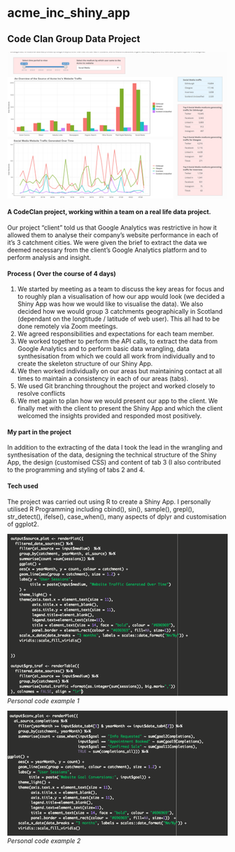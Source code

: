# acme_inc_shiny_app

## Code Clan Group Data Project

![Code Highlight](Data-project-2/screen_shots/app_shot.png)

#### A CodeClan project, working within a team on a real life data project.

Our project “client” told us that Google Analytics was restrictive in how it allowed them to analyse their company’s website performance in each of it’s 3 catchment cities.  We were given the brief to extract the data we deemed necessary from the client’s Google Analytics platform and to perform analysis and insight.


#### Process ( Over the course of 4 days)
1. We started by meeting as a team to discuss the key areas for focus and to roughly plan a visualisation of how our app would look (we decided a Shiny App was how we would like to visualise the data).  We also decided how we would group 3 catchments geographically in Scotland (dependant on the longtitude / latitude of web user).  This all had to be done remotely via Zoom meetings.
1. We agreed responsibilities and expectations for each team member.
1. We worked together to perform the API calls, to extract the data from Google Analytics and to perform basic data wrangling,  data synthesisation from which we could all work from individually and to create the skeleton structure of our Shiny App.
1. We then worked individually on our areas but maintaining contact at all times to maintain a consistency in each of our areas (tabs).
1. We used Git branching throughout the project and worked closely to resolve conflicts
1. We met again to plan how we would present our app to the client.  We finally met with the client to present the Shiny App and which the client welcomed the insights provided and responded most positively.

#### My part in the project
In addition to the extracting of the data I  took the lead in the wrangling and synthesisation of the data,  designing the technical structure of the Shiny App, the design (customised CSS) and content of tab 3 (I also contributed to the programming and styling of tabs 2 and 4.


#### Tech used
The project was carried out using R to create a Shiny App.
I personally utilised R Programming including cbind(), sin(), sample(), grepl(), str_detect(), ifelse(), case_when(), many aspects of dplyr and customisation of ggplot2.



![Code Highlight](Data-project-2/screen_shots/code_highlight1.png)
_Personal code example 1_

![Code Highlight](Data-project-2/screen_shots/code_highlight2.png)
_Personal code example 2_
